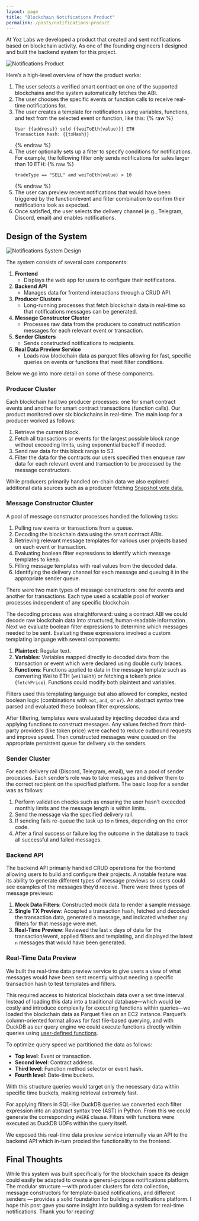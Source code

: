 ```yaml
---
layout: page
title: "Blockchain Notifications Product"
permalink: /posts/notifications-product
---
```


At Yoz Labs we developed a product that created and sent notifications based on blockchain activity. As one of the founding engineers I designed and built the backend system for this project.

![Notifications Product](/assets/notifications-product.svg)

Here’s a high-level overview of how the product works:
1. The user selects a verified smart contract on one of the supported blockchains and the system automatically fetches the ABI.
2. The user chooses the specific events or function calls to receive real-time notifications for.
3. The user creates a template for notifications using variables, functions, and text from the selected event or function, like this:
    {% raw %}
    ```
    User {{address}} sold {{weiToEth(value)}} ETH
    Transaction hash: {{txHash}}
    ```
    {% endraw %}
4. The user optionally sets up a filter to specify conditions for notifications. For example, the following filter only sends notifications for sales larger than 10 ETH:
    {% raw %}
    ```
    tradeType == "SELL" and weiToEth(value) > 10
    ```
    {% endraw %}
5. The user can preview recent notifications that would have been triggered by the function/event and filter combination to confirm their notifications look as expected.
6. Once satisfied, the user selects the delivery channel (e.g., Telegram, Discord, email) and enables notifications.

## Design of the System

![Notifications System Design](/assets/notifications-system-design.svg)

The system consists of several core components:
1. **Frontend**
    - Displays the web app for users to configure their notifications.
2. **Backend API**
    - Manages data for frontend interactions through a CRUD API.
3. **Producer Clusters**
    - Long-running processes that fetch blockchain data in real-time so that notifications messages can be generated.
4. **Message Constructor Cluster**
    - Processes raw data from the producers to construct notification messages for each relevant event or transaction.
5. **Sender Clusters**
    - Sends constructed notifications to recipients.
6. **Real Data Preview Service**
    - Loads raw blockchain data as parquet files allowing for fast, specific queries on events or functions that meet filter conditions.

Below we go into more detail on some of these components.

### Producer Cluster

Each blockchain had two producer processes: one for smart contract events and another for smart contract transactions (function calls). Our product monitored over six blockchains in real-time. The main loop for a producer worked as follows:
1. Retrieve the current block.
2. Fetch all transactions or events for the largest possible block range without exceeding limits, using exponential backoff if needed.
3. Send raw data for this block range to S3.
4. Filter the data for the contracts our users specified then enqueue raw data for each relevant event and transaction to be processed by the message constructors.

While producers primarily handled on-chain data we also explored additional data sources such as a producer fetching [Snapshot vote data.](https://snapshot.org/#/)

### Message Constructor Cluster

A pool of message constructor processes handled the following tasks:
1. Pulling raw events or transactions from a queue.
2. Decoding the blockchain data using the smart contract ABIs.
3. Retrieving relevant message templates for various user projects based on each event or transaction.
4. Evaluating boolean filter expressions to identify which message templates to keep.
5. Filling message templates with real values from the decoded data.
6. Identifying the delivery channel for each message and queuing it in the appropriate sender queue.

There were two main types of message constructors: one for events and another for transactions. Each type used a scalable pool of worker processes independent of any specific blockchain.

The decoding process was straightforward: using a contract ABI we could decode raw blockchain data into structured, human-readable information. Next we evaluate boolean filter expressions to determine which messages needed to be sent. Evaluating these expressions involved a custom templating language with several components:
1. **Plaintext**: Regular text.
2. **Variables**: Variables mapped directly to decoded data from the transaction or event which were declared using double curly braces.
3. **Functions**: Functions applied to data in the message template such as converting Wei to ETH (`weiToEth`) or fetching a token’s price (`fetchPrice`). Functions could modify both plaintext and variables.

Filters used this templating language but also allowed for complex, nested boolean logic (combinations with `not`, `and`, or `or`). An abstract syntax tree parsed and evaluated these boolean filter expressions.

After filtering, templates were evaluated by injecting decoded data and applying functions to construct messages. Any values fetched from third-party providers (like token price) were cached to reduce outbound requests and improve speed. Then constructed messages were queued on the appropriate persistent queue for delivery via the senders.

### Sender Cluster

For each delivery rail (Discord, Telegram, email), we ran a pool of sender processes. Each sender’s role was to take messages and deliver them to the correct recipient on the specified platform. The basic loop for a sender was as follows:
1. Perform validation checks such as ensuring the user hasn’t exceeded monthly limits and the message length is within limits.
2. Send the message via the specified delivery rail.
3. If sending fails re-queue the task up to `n` times, depending on the error code.
4. After a final success or failure log the outcome in the database to track all successful and failed messages.

### Backend API

The backend API primarily handled CRUD operations for the frontend allowing users to build and configure their projects. A notable feature was its ability to generate different types of message previews so users could see examples of the messages they’d receive. There were three types of message previews:
1. **Mock Data Filters**: Constructed mock data to render a sample message.
2. **Single TX Preview**: Accepted a transaction hash, fetched and decoded the transaction data, generated a message, and indicated whether any filters for that message were met.
3. **Real-Time Preview**: Reviewed the last `x` days of data for the transaction/event, applied filters and templating, and displayed the latest `n` messages that would have been generated.

### Real-Time Data Preview

We built the real-time data preview service to give users a view of what messages would have been sent recently without needing a specific transaction hash to test templates and filters.

This required access to historical blockchain data over a set time interval. Instead of loading this data into a traditional database—which would be costly and introduce complexity for executing functions within queries—we loaded the blockchain data as Parquet files on an EC2 instance. Parquet’s column-oriented format allows for fast file-based querying, and with DuckDB as our query engine we could execute functions directly within queries using [user-defined functions](https://duckdb.org/2023/07/07/python-udf.html).

To optimize query speed we partitioned the data as follows:
- **Top level**: Event or transaction.
- **Second level**: Contract address.
- **Third level**: Function method selector or event hash.
- **Fourth level**: Date-time buckets.

With this structure queries would target only the necessary data within specific time buckets, making retrieval extremely fast.

For applying filters in SQL-like DuckDB queries we converted each filter expression into an abstract syntax tree (AST) in Python. From this we could generate the corresponding `WHERE` clause. Filters with functions were executed as DuckDB UDFs within the query itself.

We exposed this real-time data preview service internally via an API to the backend API which in-turn proxied the functionality to the frontend.

## Final Thoughts

While this system was built specifically for the blockchain space its design could easily be adapted to create a general-purpose notifications platform. The modular structure —with producer clusters for data collection, message constructors for template-based notifications, and different senders — provides a solid foundation for building a notifications platform. I hope this post gave you some insight into building a system for real-time notifications. Thank you for reading!
